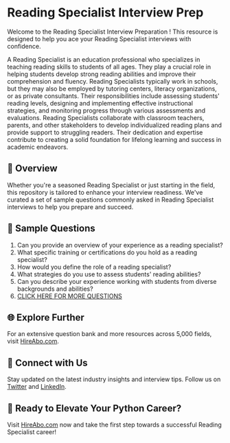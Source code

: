 # Reading Specialist Interview Prep

Welcome to the Reading Specialist Interview Preparation ! This resource is designed to help you ace your Reading Specialist interviews with confidence.

A Reading Specialist is an education professional who specializes in teaching reading skills to students of all ages. They play a crucial role in helping students develop strong reading abilities and improve their comprehension and fluency. Reading Specialists typically work in schools, but they may also be employed by tutoring centers, literacy organizations, or as private consultants. Their responsibilities include assessing students' reading levels, designing and implementing effective instructional strategies, and monitoring progress through various assessments and evaluations. Reading Specialists collaborate with classroom teachers, parents, and other stakeholders to develop individualized reading plans and provide support to struggling readers. Their dedication and expertise contribute to creating a solid foundation for lifelong learning and success in academic endeavors.

## 🚀 Overview

Whether you're a seasoned Reading Specialist or just starting in the field, this repository is tailored to enhance your interview readiness. We've curated a set of sample questions commonly asked in Reading Specialist interviews to help you prepare and succeed.

## 📝 Sample Questions

1. Can you provide an overview of your experience as a reading specialist?
2. What specific training or certifications do you hold as a reading specialist?
3. How would you define the role of a reading specialist?
4. What strategies do you use to assess students' reading abilities?
5. Can you describe your experience working with students from diverse backgrounds and abilities?
6. [CLICK HERE FOR MORE QUESTIONS](https://hireabo.com/job/4_0_12/Reading%20Specialist)

## 🌐 Explore Further

For an extensive question bank and more resources across 5,000 fields, visit [HireAbo.com](https://www.hireabo.com).

## 📱 Connect with Us

Stay updated on the latest industry insights and interview tips. Follow us on [Twitter](https://twitter.com/hireabo) and [LinkedIn](https://www.linkedin.com/in/hire-abo-3609972a8/).

## 🚀 Ready to Elevate Your Python Career?

Visit [HireAbo.com](https://www.hireabo.com) now and take the first step towards a successful Reading Specialist career!